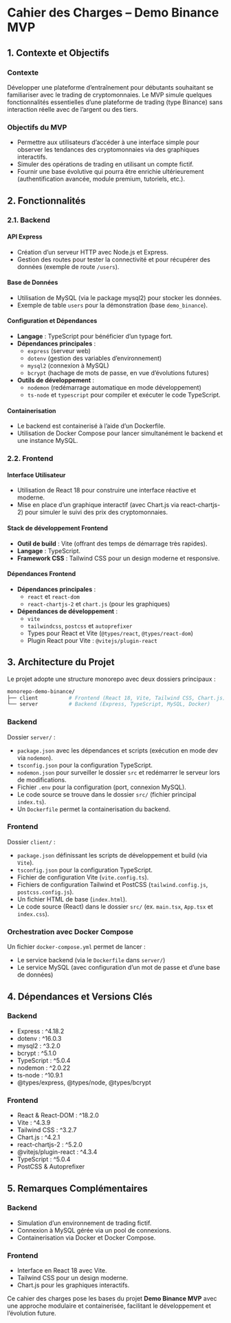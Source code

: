 # Cahier des Charges – Demo Binance MVP

## 1. Contexte et Objectifs

### Contexte
Développer une plateforme d’entraînement pour débutants souhaitant se familiariser avec le trading de cryptomonnaies. Le MVP simule quelques fonctionnalités essentielles d’une plateforme de trading (type Binance) sans interaction réelle avec de l’argent ou des tiers.

### Objectifs du MVP
- Permettre aux utilisateurs d’accéder à une interface simple pour observer les tendances des cryptomonnaies via des graphiques interactifs.
- Simuler des opérations de trading en utilisant un compte fictif.
- Fournir une base évolutive qui pourra être enrichie ultérieurement (authentification avancée, module premium, tutoriels, etc.).

## 2. Fonctionnalités

### 2.1. Backend

#### API Express
- Création d’un serveur HTTP avec Node.js et Express.
- Gestion des routes pour tester la connectivité et pour récupérer des données (exemple de route `/users`).

#### Base de Données
- Utilisation de MySQL (via le package mysql2) pour stocker les données.
- Exemple de table `users` pour la démonstration (base `demo_binance`).

#### Configuration et Dépendances
- **Langage** : TypeScript pour bénéficier d’un typage fort.
- **Dépendances principales** :
  - `express` (serveur web)
  - `dotenv` (gestion des variables d’environnement)
  - `mysql2` (connexion à MySQL)
  - `bcrypt` (hachage de mots de passe, en vue d’évolutions futures)
- **Outils de développement** :
  - `nodemon` (redémarrage automatique en mode développement)
  - `ts-node` et `typescript` pour compiler et exécuter le code TypeScript.

#### Containerisation
- Le backend est containerisé à l’aide d’un Dockerfile.
- Utilisation de Docker Compose pour lancer simultanément le backend et une instance MySQL.

### 2.2. Frontend

#### Interface Utilisateur
- Utilisation de React 18 pour construire une interface réactive et moderne.
- Mise en place d’un graphique interactif (avec Chart.js via react-chartjs-2) pour simuler le suivi des prix des cryptomonnaies.

#### Stack de développement Frontend
- **Outil de build** : Vite (offrant des temps de démarrage très rapides).
- **Langage** : TypeScript.
- **Framework CSS** : Tailwind CSS pour un design moderne et responsive.

#### Dépendances Frontend
- **Dépendances principales** :
  - `react` et `react-dom`
  - `react-chartjs-2` et `chart.js` (pour les graphiques)
- **Dépendances de développement** :
  - `vite`
  - `tailwindcss`, `postcss` et `autoprefixer`
  - Types pour React et Vite (`@types/react`, `@types/react-dom`)
  - Plugin React pour Vite : `@vitejs/plugin-react`

## 3. Architecture du Projet

Le projet adopte une structure monorepo avec deux dossiers principaux :

```bash
monorepo-demo-binance/
├── client          # Frontend (React 18, Vite, Tailwind CSS, Chart.js)
└── server          # Backend (Express, TypeScript, MySQL, Docker)
```

### Backend
Dossier `server/` :
- `package.json` avec les dépendances et scripts (exécution en mode dev via `nodemon`).
- `tsconfig.json` pour la configuration TypeScript.
- `nodemon.json` pour surveiller le dossier `src` et redémarrer le serveur lors de modifications.
- Fichier `.env` pour la configuration (port, connexion MySQL).
- Le code source se trouve dans le dossier `src/` (fichier principal `index.ts`).
- Un `Dockerfile` permet la containerisation du backend.

### Frontend
Dossier `client/` :
- `package.json` définissant les scripts de développement et build (via `Vite`).
- `tsconfig.json` pour la configuration TypeScript.
- Fichier de configuration Vite (`vite.config.ts`).
- Fichiers de configuration Tailwind et PostCSS (`tailwind.config.js`, `postcss.config.js`).
- Un fichier HTML de base (`index.html`).
- Le code source (React) dans le dossier `src/` (ex. `main.tsx`, `App.tsx` et `index.css`).

### Orchestration avec Docker Compose
Un fichier `docker-compose.yml` permet de lancer :
- Le service backend (via le `Dockerfile` dans `server/`)
- Le service MySQL (avec configuration d’un mot de passe et d’une base de données)

## 4. Dépendances et Versions Clés

### Backend
- Express : ^4.18.2
- dotenv : ^16.0.3
- mysql2 : ^3.2.0
- bcrypt : ^5.1.0
- TypeScript : ^5.0.4
- nodemon : ^2.0.22
- ts-node : ^10.9.1
- @types/express, @types/node, @types/bcrypt

### Frontend
- React & React-DOM : ^18.2.0
- Vite : ^4.3.9
- Tailwind CSS : ^3.2.7
- Chart.js : ^4.2.1
- react-chartjs-2 : ^5.2.0
- @vitejs/plugin-react : ^4.3.4
- TypeScript : ^5.0.4
- PostCSS & Autoprefixer


## 5. Remarques Complémentaires

### Backend
- Simulation d’un environnement de trading fictif.
- Connexion à MySQL gérée via un pool de connexions.
- Containerisation via Docker et Docker Compose.

### Frontend
- Interface en React 18 avec Vite.
- Tailwind CSS pour un design moderne.
- Chart.js pour les graphiques interactifs.

Ce cahier des charges pose les bases du projet **Demo Binance MVP** avec une approche modulaire et containerisée, facilitant le développement et l’évolution future.

